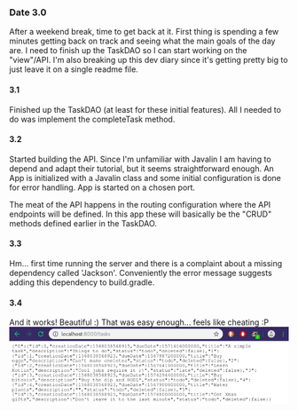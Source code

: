 ### Date 3.0
After a weekend break, time to get back at it. First thing is spending a few minutes getting back on track and seeing what the main goals of the day are. I need to finish up the TaskDAO so I can start working on the "view"/API. I'm also breaking up this dev diary since it's getting pretty big to just leave it on a single readme file.

#### 3.1
Finished up the TaskDAO (at least for these initial features). All I needed to do was implement the completeTask method.

#### 3.2
Started building the API. Since I'm unfamiliar with Javalin I am having to depend and adapt their tutorial, but it seems straightforward enough.
An App is initialized with a Javalin class and some initial configuration is done for error handling. App is started on a chosen port.

The meat of the API happens in the routing configuration where the API endpoints will be defined. In this app these will basically be the "CRUD" methods defined earlier in the TaskDAO.

#### 3.3
Hm... first time running the server and there is a complaint about a missing dependency called 'Jackson'. Conveniently the error message suggests adding this dependency to build.gradle.

#### 3.4
And it works! Beautiful :) That was easy enough... feels like cheating :P
![First test](img/1568029132.png)

